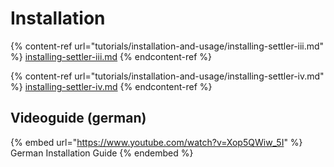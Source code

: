 # Installation

{% content-ref url="tutorials/installation-and-usage/installing-settler-iii.md" %}
[installing-settler-iii.md](tutorials/installation-and-usage/installing-settler-iii.md)
{% endcontent-ref %}

{% content-ref url="tutorials/installation-and-usage/installing-settler-iv.md" %}
[installing-settler-iv.md](tutorials/installation-and-usage/installing-settler-iv.md)
{% endcontent-ref %}

## Videoguide (german)

{% embed url="https://www.youtube.com/watch?v=Xop5QWiw_5I" %}
German Installation Guide
{% endembed %}

